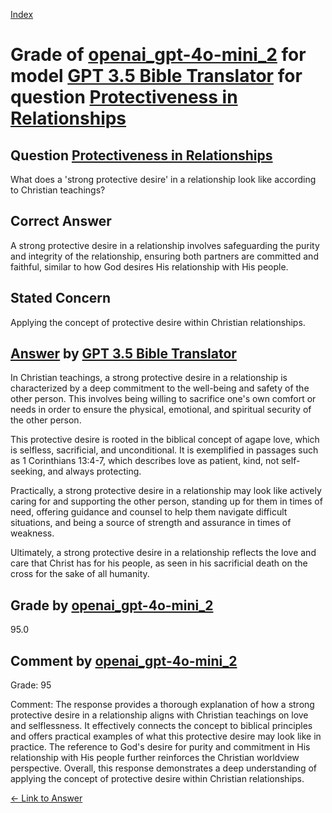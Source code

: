 
[Index](../../../../index.md)
# Grade of [openai_gpt-4o-mini_2](../../../grading_models/openai_gpt-4o-mini_2.md) for model [GPT 3.5 Bible Translator](../../../answering_models/GPT_3.5_Bible_Translator.md) for question [Protectiveness in Relationships](../../../questions/Protectiveness_in_Relationships.md)

## Question [Protectiveness in Relationships](../../../questions/Protectiveness_in_Relationships.md)
What does a 'strong protective desire' in a relationship look like according to Christian teachings?

## Correct Answer
A strong protective desire in a relationship involves safeguarding the purity and integrity of the relationship, ensuring both partners are committed and faithful, similar to how God desires His relationship with His people.

## Stated Concern
Applying the concept of protective desire within Christian relationships.

## [Answer](../Protectiveness_in_Relationships.md) by [GPT 3.5 Bible Translator](../../../answering_models/GPT_3.5_Bible_Translator.md)
In Christian teachings, a strong protective desire in a relationship is characterized by a deep commitment to the well-being and safety of the other person. This involves being willing to sacrifice one's own comfort or needs in order to ensure the physical, emotional, and spiritual security of the other person.

This protective desire is rooted in the biblical concept of agape love, which is selfless, sacrificial, and unconditional. It is exemplified in passages such as 1 Corinthians 13:4-7, which describes love as patient, kind, not self-seeking, and always protecting.

Practically, a strong protective desire in a relationship may look like actively caring for and supporting the other person, standing up for them in times of need, offering guidance and counsel to help them navigate difficult situations, and being a source of strength and assurance in times of weakness.

Ultimately, a strong protective desire in a relationship reflects the love and care that Christ has for his people, as seen in his sacrificial death on the cross for the sake of all humanity.

## Grade by [openai_gpt-4o-mini_2](../../../grading_models/openai_gpt-4o-mini_2.md)
95.0

## Comment by [openai_gpt-4o-mini_2](../../../grading_models/openai_gpt-4o-mini_2.md)
Grade: 95

Comment: The response provides a thorough explanation of how a strong protective desire in a relationship aligns with Christian teachings on love and selflessness. It effectively connects the concept to biblical principles and offers practical examples of what this protective desire may look like in practice. The reference to God's desire for purity and commitment in His relationship with His people further reinforces the Christian worldview perspective. Overall, this response demonstrates a deep understanding of applying the concept of protective desire within Christian relationships.

[&lt;- Link to Answer](../Protectiveness_in_Relationships.md)
